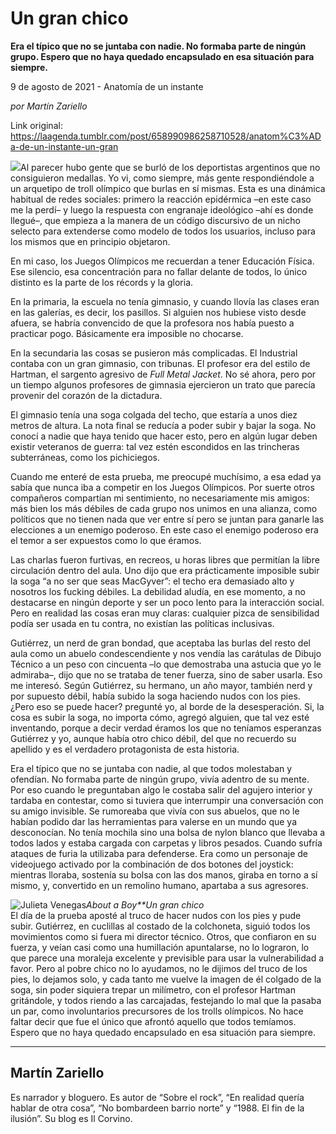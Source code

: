 # Un gran chico

**Era el típico que no se juntaba con nadie. No formaba parte de ningún grupo. Espero que no haya quedado encapsulado en esa situación para siempre.**

9 de agosto de 2021 - Anatomía de un instante

_por Martín Zariello_

Link original: https://laagenda.tumblr.com/post/658990986258710528/anatom%C3%ADa-de-un-instante-un-gran

![](https://64.media.tumblr.com/448ab4fe2e70e8bb925edc283975fc79/7ea7c30276f7cf03-d0/s500x750/b0226e9d94f66e6715aa56e8d33d82942fd308a5.jpg)Al parecer hubo gente que se burló de los deportistas argentinos que no consiguieron medallas. Yo vi, como siempre, más gente respondiéndole a un arquetipo de troll olímpico que burlas en sí mismas. Esta es una dinámica habitual de redes sociales: primero la reacción epidérmica –en este caso me la perdí– y luego la respuesta con engranaje ideológico –ahí es donde llegué–, que empieza a la manera de un código discursivo de un nicho selecto para extenderse como modelo de todos los usuarios, incluso para los mismos que en principio objetaron.   


En mi caso, los Juegos Olímpicos me recuerdan a tener Educación Física. Ese silencio, esa concentración para no fallar delante de todos, lo único distinto es la parte de los récords y la gloria. 

En la primaria, la escuela no tenía gimnasio, y cuando llovía las clases eran en las galerías, es decir, los pasillos. Si alguien nos hubiese visto desde afuera, se habría convencido de que la profesora nos había puesto a practicar pogo. Básicamente era imposible no chocarse. 

En la secundaria las cosas se pusieron más complicadas. El Industrial contaba con un gran gimnasio, con tribunas. El profesor era del estilo de Hartman, el sargento agresivo de *Full Metal Jacket*. No sé ahora, pero por un tiempo algunos profesores de gimnasia ejercieron un trato que parecía provenir del corazón de la dictadura. 

El gimnasio tenía una soga colgada del techo, que estaría a unos diez metros de altura. La nota final se reducía a poder subir y bajar la soga. No conocí a nadie que haya tenido que hacer esto, pero en algún lugar deben existir veteranos de guerra: tal vez estén escondidos en las trincheras subterráneas, como los pichiciegos. 

Cuando me enteré de esta prueba, me preocupé muchísimo, a esa edad ya sabía que nunca iba a competir en los Juegos Olímpicos. Por suerte otros compañeros compartían mi sentimiento, no necesariamente mis amigos: más bien los más débiles de cada grupo nos unimos en una alianza, como políticos que no tienen nada que ver entre sí pero se juntan para ganarle las elecciones a un enemigo poderoso. En este caso el enemigo poderoso era el temor a ser expuestos como lo que éramos. 

Las charlas fueron furtivas, en recreos, u horas libres que permitían la libre circulación dentro del aula. Uno dijo que era prácticamente imposible subir la soga “a no ser que seas MacGyver”: el techo era demasiado alto y nosotros los fucking débiles. La debilidad aludía, en ese momento, a no destacarse en ningún deporte y ser un poco lento para la interacción social. Pero en realidad las cosas eran muy claras: cualquier pizca de sensibilidad podía ser usada en tu contra, no existían las políticas inclusivas. 

Gutiérrez, un nerd de gran bondad, que aceptaba las burlas del resto del aula como un abuelo condescendiente y nos vendía las carátulas de Dibujo Técnico a un peso con cincuenta –lo que demostraba una astucia que yo le admiraba–, dijo que no se trataba de tener fuerza, sino de saber usarla. Eso me interesó. Según Gutiérrez, su hermano, un año mayor, también nerd y por supuesto débil, había subido la soga haciendo nudos con los pies. ¿Pero eso se puede hacer? pregunté yo, al borde de la desesperación. Si, la cosa es subir la soga, no importa cómo, agregó alguien, que tal vez esté inventando, porque a decir verdad éramos los que no teníamos esperanzas Gutiérrez y yo, aunque había otro chico débil, del que no recuerdo su apellido y es el verdadero protagonista de esta historia. 

Era el típico que no se juntaba con nadie, al que todos molestaban y ofendían. No formaba parte de ningún grupo, vivía adentro de su mente. Por eso cuando le preguntaban algo le costaba salir del agujero interior y tardaba en contestar, como si tuviera que interrumpir una conversación con su amigo invisible. Se rumoreaba que vivía con sus abuelos, que no le habían podido dar las herramientas para valerse en un mundo que ya desconocían. No tenía mochila sino una bolsa de nylon blanco que llevaba a todos lados y estaba cargada con carpetas y libros pesados. Cuando sufría ataques de furia la utilizaba para defenderse. Era como un personaje de videojuego activado por la combinación de dos botones del joystick: mientras lloraba, sostenía su bolsa con las dos manos, giraba en torno a sí mismo, y, convertido en un remolino humano, apartaba a sus agresores.   

![Julieta Venegas](https://64.media.tumblr.com/aa02d152bd3fa787acfec6a23ad47e0b/7ea7c30276f7cf03-6e/s250x400/7e04d44a03849f7625b231ac4bf8edb170d85a5d.png)*About a Boy**Un gran chico*  
El día de la prueba aposté al truco de hacer nudos con los pies y pude subir. Gutiérrez, en cuclillas al costado de la colchoneta, siguió todos los movimientos como si fuera mi director técnico. Otros, que confiaron en su fuerza, y veían casi como una humillación apuntalarse, no lo lograron, lo que parece una moraleja excelente y previsible para usar la vulnerabilidad a favor. Pero al pobre chico no lo ayudamos, no le dijimos del truco de los pies, lo dejamos solo, y cada tanto me vuelve la imagen de él colgado de la soga, sin poder siquiera trepar un milímetro, con el profesor Hartman gritándole, y todos riendo a las carcajadas, festejando lo mal que la pasaba un par, como involuntarios precursores de los trolls olímpicos. No hace faltar decir que fue el único que afrontó aquello que todos temíamos. Espero que no haya quedado encapsulado en esa situación para siempre.  



---

 Martín Zariello
----------------

 Es narrador y bloguero. Es autor de “Sobre el rock”, “En realidad quería hablar de otra cosa”, “No bombardeen barrio norte” y “1988. El fin de la ilusión”. Su blog es Il Corvino.

